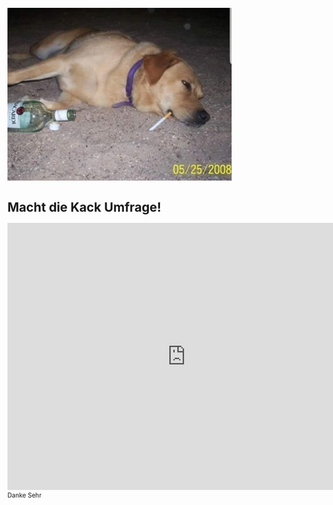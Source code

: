 ![Dog](img/veryimportant.jpg)
# Macht die Kack Umfrage!
<iframe frameborder="0" id="iframeX6D3A1V8A8F1F9Y6J" src="https://www.survio.com/survey/i/T8E3J8A7S4C9F8O8Q" height="600" width="800"></iframe>
Danke Sehr
